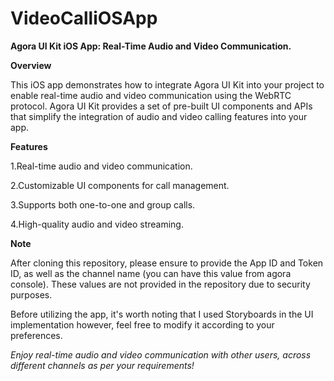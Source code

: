 # VideoCalliOSApp

**Agora UI Kit iOS App: Real-Time Audio and Video Communication.**

**Overview**

This iOS app demonstrates how to integrate Agora UI Kit into your project to enable real-time audio and video communication using the WebRTC protocol. Agora UI Kit provides a set of pre-built UI components and APIs that simplify the integration of audio and video calling features into your app.

**Features**

1.Real-time audio and video communication.

2.Customizable UI components for call management.

3.Supports both one-to-one and group calls.

4.High-quality audio and video streaming.


**Note**

After cloning this repository, please ensure to provide the App ID and Token ID, as well as the channel name (you can have this value from agora console). These values are not provided in the repository due to security purposes. 

Before utilizing the app, it's worth noting that I used Storyboards in the UI implementation however, feel free to modify it according to your preferences.

*Enjoy real-time audio and video communication with other users, across different channels as per your requirements!*
